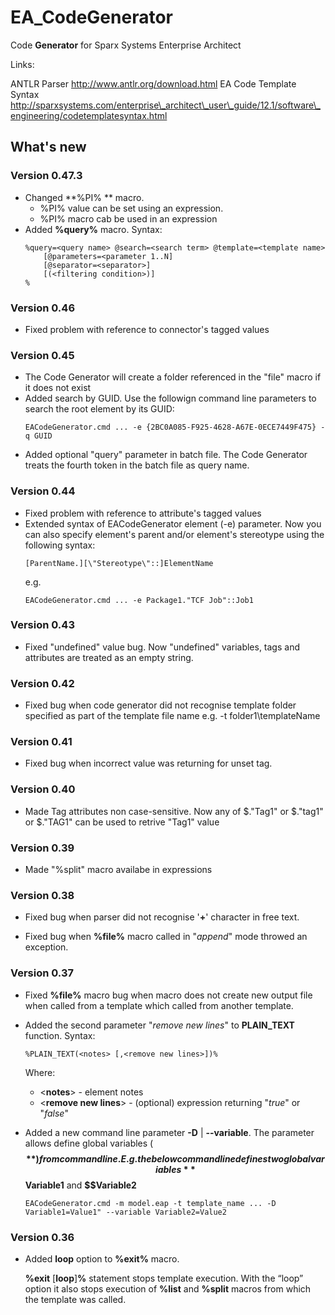 EA\_CodeGenerator
=================

Code **Generator** for Sparx Systems Enterprise Architect

Links:

ANTLR Parser http://www.antlr.org/download.html EA Code Template Syntax
http://sparxsystems.com/enterprise\_architect\_user\_guide/12.1/software\_engineering/codetemplatesyntax.html

What's new
----------

### Version 0.47.3
-   Changed **%PI% ** macro. 
	* %PI% value can be set using an expression. 
	* %PI% macro cab be used in an expression
-   Added **%query%** macro. Syntax:
    ~~~~ 
    %query=<query name> @search=<search term> @template=<template name> 
        [@parameters=<parameter 1..N] 
        [@separator=<separator>]
        [(<filtering condition>)]
    %
    ~~~~


### Version 0.46
-   Fixed problem with reference to connector's tagged values

### Version 0.45
-   The Code Generator will create a folder referenced in the "file" macro if it does not exist
-   Added search by GUID. Use the followign command line parameters to search the root element by its GUID:
    ~~~~ 
    EACodeGenerator.cmd ... -e {2BC0A085-F925-4628-A67E-0ECE7449F475} -q GUID
    ~~~~
-   Added optional "query" parameter in batch file. The Code Generator treats the fourth token 
    in the batch file as  query name.


### Version 0.44
-   Fixed problem with reference to attribute's tagged values
-   Extended syntax of EACodeGenerator element (-e) parameter. Now you can also specify
    element's parent and/or element's stereotype using the following syntax:
    ~~~~
    [ParentName.][\"Stereotype\"::]ElementName
    ~~~~
    e.g.
    ~~~~ 
    EACodeGenerator.cmd ... -e Package1."TCF Job"::Job1
    ~~~~


### Version 0.43

-   Fixed "undefined" value bug. Now "undefined" variables, tags and attributes are treated 
    as an empty string.


### Version 0.42

-   Fixed bug when code generator did not recognise template folder specified 
    as part of the template file name e.g. -t  folder1\templateName

### Version 0.41

-   Fixed bug when incorrect value was returning for unset tag. 

### Version 0.40

-   Made Tag attributes non case-sensitive. Now any of $."Tag1" or $."tag1" or $."TAG1" can be used
    to retrive "Tag1" value

### Version 0.39

-   Made "%split" macro availabe in expressions

### Version 0.38

-   Fixed bug when parser did not recognise '**+**' character in free text.

-   Fixed bug when **%file%** macro called in "*append*" mode throwed an exception.

### Version 0.37

-   Fixed **%file%** macro bug when macro does not create new output file when
    called from a template which called from another template.

-   Added the second parameter "*remove new lines*" to **PLAIN_TEXT** function.
    Syntax:
    ~~~~
    %PLAIN_TEXT(<notes> [,<remove new lines>])%
    ~~~~
    Where:
	- \<**notes**\> - element notes
	- \<**remove new lines**\>  - (optional) expression returning "*true*" or "*false*"

-   Added a new command line parameter **-D** | **--variable**. The parameter allows
    define global variables (**$$**) from command line.   E.g. the below command
    line defines two global variables **$$Variable1** and **$$Variable2**
    ~~~~ 
    EACodeGenerator.cmd -m model.eap -t template_name ... -D Variable1=Value1" --variable Variable2=Value2 
    ~~~~

### Version 0.36

-   Added **loop** option to **%exit%** macro.

    **%exit** [**loop**]**%** statement stops template execution. With the
    “loop” option it also stops execution of **%list** and **%split** macros
    from which the template was called.
